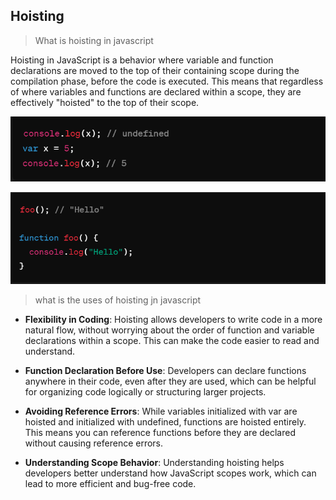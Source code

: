 ## Hoisting

> What is hoisting in javascript

Hoisting in JavaScript is a behavior where variable and function declarations are moved to the top of their containing scope during the compilation phase, before the code is executed. This means that regardless of where variables and functions are declared within a scope, they are effectively "hoisted" to the top of their scope.

![alt text](image.png)

![alt text](image-1.png)

> what is the uses of hoisting jn javascript

- **Flexibility in Coding**: Hoisting allows developers to write code in a more natural flow, without worrying about the order of function and variable declarations within a scope. This can make the code easier to read and understand.

- **Function Declaration Before Use**: Developers can declare functions anywhere in their code, even after they are used, which can be helpful for organizing code logically or structuring larger projects.

- **Avoiding Reference Errors**: While variables initialized with var are hoisted and initialized with undefined, functions are hoisted entirely. This means you can reference functions before they are declared without causing reference errors.

- **Understanding Scope Behavior**: Understanding hoisting helps developers better understand how JavaScript scopes work, which can lead to more efficient and bug-free code.